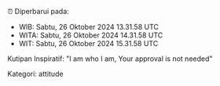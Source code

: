 ⏰ Diperbarui pada:
- WIB: Sabtu, 26 Oktober 2024 13.31.58 UTC
- WITA: Sabtu, 26 Oktober 2024 14.31.58 UTC
- WIT: Sabtu, 26 Oktober 2024 15.31.58 UTC

Kutipan Inspiratif:
"I am who I am, Your approval is not needed"


Kategori: attitude

